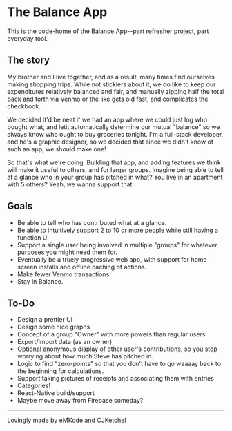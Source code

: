 # The Balance App

This is the code-home of the Balance App--part refresher project, part everyday tool.

## The story
My brother and I live together, and as a result, many times find ourselves making shopping trips. While not sticklers
about it, we do like to keep our expenditures relatively balanced and fair, and manually zipping half the total back
and forth via Venmo or the like gets old fast, and complicates the checkbook.

We decided it'd be neat if we had an  app where we could just log who bought what, and letit automatically determine
our mutual "balance" so we always know who ought to buy groceries tonight. I'm a full-stack developer, and he's a
graphic designer, so we decided that since we didn't know of such an app, we should make one!

So that's what we're doing. Building that app, and adding features we think will make it useful to others, and for
larger groups. Imagine being able to tell at a glance who in your group has pitched in what? You live in an apartment
with 5 others? Yeah, we wanna support that.

## Goals

* Be able to tell who has contributed what at a glance.
* Be able to intuitively support 2 to 10 or more people while still having a function UI
* Support a single user being involved in multiple "groups" for whatever purposes you might need them for.
* Eventually be a truely progressive web app, with support for home-screen installs and offline caching of actions.
* Make fewer Venmo transactions.
* Stay in Balance.

## To-Do

* Design a prettier UI
* Design some nice graphs
* Concept of a group "Owner" with more powers than regular users
* Export/Import data (as an owner)
* Optional anonymous display of other user's contributions, so you stop worrying about how much Steve has pitched in.
* Logic to find "zero-points" so  that you don't have to go waaaay back to the beginning for calculations.
* Support taking pictures of receipts and associating them with entries
* Categories!
* React-Native build/support
* Maybe move away from Firebase someday?

---
Lovingly made by eMKode and CJKetchel


